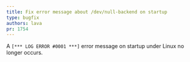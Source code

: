 ```yaml
---
title: Fix error message about /dev/null-backend on startup
type: bugfix
authors: lava
pr: 1754
---
```


A `[*** LOG ERROR #0001 ***]` error message on startup under Linux no longer
occurs.
